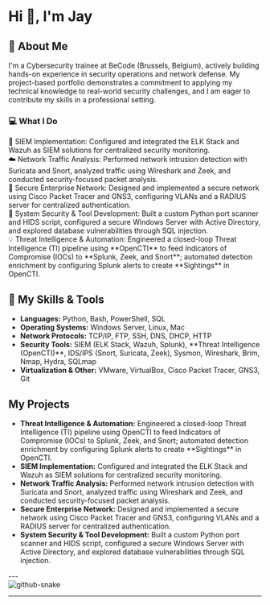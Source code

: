 <h1>Hi 👋, I'm Jay</h1>

<h2>🚀 About Me</h2>
<p>I'm a Cybersecurity trainee at BeCode (Brussels, Belgium), actively building hands-on experience in security operations and network defense. My project-based portfolio demonstrates a commitment to applying my technical knowledge to real-world security challenges, and I am eager to contribute my skills in a professional setting.</p>

<h3>💻 What I Do</h3>
<p>
🔧 SIEM Implementation: Configured and integrated the ELK Stack and Wazuh as SIEM solutions for centralized security monitoring.<br>
☁️ Network Traffic Analysis: Performed network intrusion detection with Suricata and Snort, analyzed traffic using Wireshark and Zeek, and conducted security-focused packet analysis.<br>
🤖 Secure Enterprise Network: Designed and implemented a secure network using Cisco Packet Tracer and GNS3, configuring VLANs and a RADIUS server for centralized authentication.<br>
🐧 System Security & Tool Development: Built a custom Python port scanner and HIDS script, configured a secure Windows Server with Active Directory, and explored database vulnerabilities through SQL injection.<br>
💡 Threat Intelligence & Automation: Engineered a closed-loop Threat Intelligence (TI) pipeline using **OpenCTI** to feed Indicators of Compromise (IOCs) to **Splunk, Zeek, and Snort**; automated detection enrichment by configuring Splunk alerts to create **Sightings** in OpenCTI.
</p>

<h2>🚀 My Skills & Tools</h2>
<ul>
<li><strong>Languages:</strong> Python, Bash, PowerShell, SQL</li>
<li><strong>Operating Systems:</strong> Windows Server, Linux, Mac</li>
<li><strong>Network Protocols:</strong> TCP/IP, FTP, SSH, DNS, DHCP, HTTP</li>
<li><strong>Security Tools:</strong> SIEM (ELK Stack, Wazuh, Splunk), **Threat Intelligence (OpenCTI)**, IDS/IPS (Snort, Suricata, Zeek), Sysmon, Wireshark, Brim, Nmap, Hydra, SQLmap</li>
<li><strong>Virtualization & Other:</strong> VMware, VirtualBox, Cisco Packet Tracer, GNS3, Git</li>
</ul>

<h2>My Projects</h2>
<ul>
<li><strong>Threat Intelligence & Automation:</strong> Engineered a closed-loop Threat Intelligence (TI) pipeline using OpenCTI to feed Indicators of Compromise (IOCs) to Splunk, Zeek, and Snort; automated detection enrichment by configuring Splunk alerts to create **Sightings** in OpenCTI.</li>
<li><strong>SIEM Implementation:</strong> Configured and integrated the ELK Stack and Wazuh as SIEM solutions for centralized security monitoring.</li>
<li><strong>Network Traffic Analysis:</strong> Performed network intrusion detection with Suricata and Snort, analyzed traffic using Wireshark and Zeek, and conducted security-focused packet analysis.</li>
<li><strong>Secure Enterprise Network:</strong> Designed and implemented a secure network using Cisco Packet Tracer and GNS3, configuring VLANs and a RADIUS server for centralized authentication.</li>
<li><strong>System Security & Tool Development:</strong> Built a custom Python port scanner and HIDS script, configured a secure Windows Server with Active Directory, and explored database vulnerabilities through SQL injection.</li>
</ul>
---

<br clear="both">

<picture>
  <source media="(prefers-color-scheme: dark)" srcset="https://raw.githubusercontent.com/tobiasmeyhoefer/tobiasmeyhoefer/output/github-snake-dark.svg" />
  <source media="(prefers-color-scheme: light)" srcset="https://raw.githubusercontent.com/tobiasmeyhoefer/tobiasmeyhoefer/output/github-snake.svg" />
  <img alt="github-snake" src="https://raw.githubusercontent.com/tobiasmeyhoefer/tobiasmeyhoefer/output/github-snake.svg" />
</picture>

---
